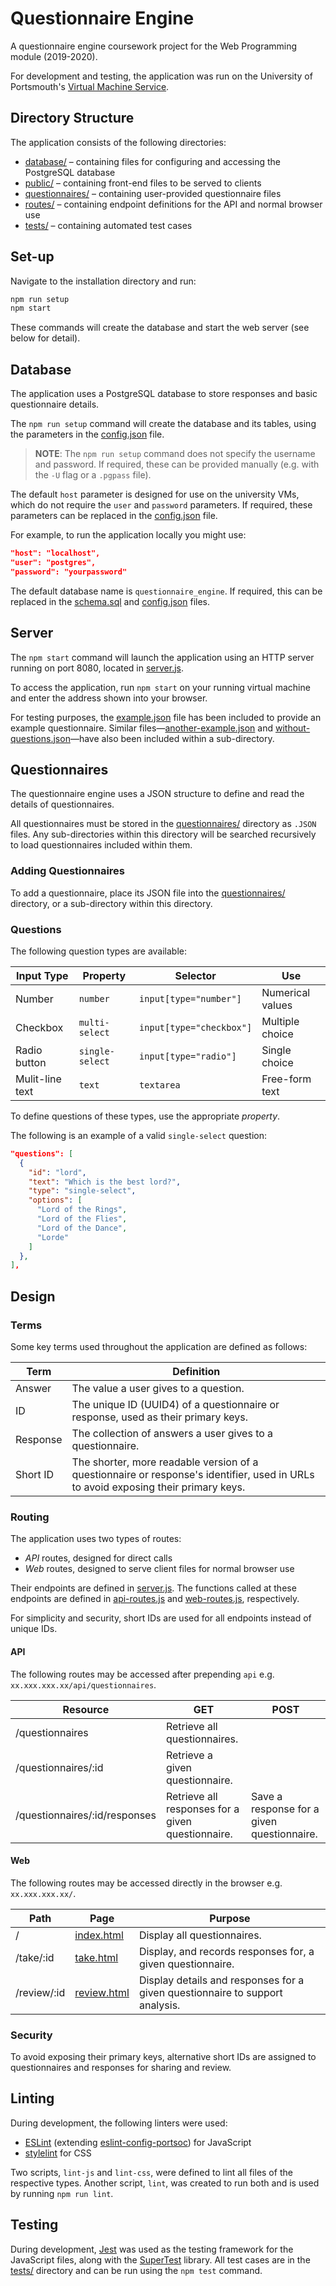 # Questionnaire Engine

A questionnaire engine coursework project for the Web Programming module (2019-2020).

For development and testing, the application was run on the University of Portsmouth's [Virtual Machine Service](https://uop-1-server-per-student-prod.appspot.com/instance/get).

## Directory Structure

The application consists of the following directories:

* [database/](database/) – containing files for configuring and accessing the PostgreSQL database
* [public/](public/) – containing front-end files to be served to clients
* [questionnaires/](questionnaires/) – containing user-provided questionnaire files
* [routes/](routes/) – containing endpoint definitions for the API and normal browser use
* [tests/](tests/) – containing automated test cases

## Set-up

Navigate to the installation directory and run:

```bash
npm run setup
npm start
```

These commands will create the database and start the web server (see below for detail).

## Database

The application uses a PostgreSQL database to store responses and basic questionnaire details.

The `npm run setup` command will create the database and its tables, using the parameters in the [config.json](database/config.json) file.

> **NOTE**: The `npm run setup` command does not specify the username and password. If required, these can be provided manually (e.g. with the `-U` flag or a `.pgpass` file).

The default `host` parameter is designed for use on the university VMs, which do not require the `user` and `password` parameters. If required, these parameters can be replaced in the [config.json](database/config.json) file.

For example, to run the application locally you might use:

```json
"host": "localhost",
"user": "postgres",
"password": "yourpassword"
```

The default database name is `questionnaire_engine`. If required, this can be replaced in the [schema.sql](database/schema.sql) and [config.json](database/config.json) files.

## Server
The `npm start` command will launch the application using an HTTP server running on port 8080, located in [server.js](server.js).

To access the application, run `npm start` on your running virtual machine and enter the address shown into your browser.

For testing purposes, the [example.json](questionnaires/example.json) file has been included to provide an example questionnaire. Similar files—[another-example.json](questionnaires/another-example/another-example.json) and [without-questions.json](questionnaires/another-example/without-questions.json)—have also been included within a sub-directory.

## Questionnaires

The questionnaire engine uses a JSON structure to define and read the details of questionnaires. 

All questionnaires must be stored in the [questionnaires/](questionnaires/) directory as `.JSON` files. Any sub-directories within this directory will be searched recursively to load questionnaires included within them.

### Adding Questionnaires

To add a questionnaire, place its JSON file into the [questionnaires/](questionnaires/) directory, or a sub-directory within this directory. 

### Questions

The following question types are available:

| Input Type      | Property        | Selector                 | Use              | 
|-----------------|-----------------|--------------------------|------------------|
| Number          | `number`        | `input[type="number"]`   | Numerical values |
| Checkbox        | `multi-select`  | `input[type="checkbox"]` | Multiple choice  |
| Radio button    | `single-select` | `input[type="radio"]`    | Single choice    |
| Mulit-line text | `text`          | `textarea`               | Free-form text   |

To define questions of these types, use the appropriate *property*.

The following is an example of a valid `single-select` question:

```json
"questions": [
  {
    "id": "lord",
    "text": "Which is the best lord?",
    "type": "single-select",
    "options": [
      "Lord of the Rings",
      "Lord of the Flies",
      "Lord of the Dance",
      "Lorde"
    ]
  },
],
```

## Design

### Terms

Some key terms used throughout the application are defined as follows:

| Term     | Definition                                                                                                                         |
|----------|------------------------------------------------------------------------------------------------------------------------------------|
| Answer   | The value a user gives to a question.                                                                                              |
| ID       | The unique ID (UUID4) of a questionnaire or response, used as their primary keys.                                                  |
| Response | The collection of answers a user gives to a questionnaire.                                                                         |
| Short ID | The shorter, more readable version of a questionnaire or response's identifier, used in URLs to avoid exposing their primary keys. |

### Routing

The application uses two types of routes:

* *API* routes, designed for direct calls
* *Web* routes, designed to serve client files for normal browser use

Their endpoints are defined in [server.js](server.js). The functions called at these endpoints are defined in [api-routes.js](routes/api-routes.js) and [web-routes.js](routes/web-routes.js), respectively.

For simplicity and security, short IDs are used for all endpoints instead of unique IDs.

#### API

The following routes may be accessed after prepending `api` e.g. `xx.xxx.xxx.xx/api/questionnaires`.

| Resource                        | GET                                               | POST                                       |
|---------------------------------|---------------------------------------------------|--------------------------------------------|
| /questionnaires                 | Retrieve all questionnaires.                      |                                            |
| /questionnaires/:id             | Retrieve a given questionnaire.                   |                                            |
| /questionnaires/:id/responses   | Retrieve all responses for a given questionnaire. | Save a response for a given questionnaire. |

#### Web

The following routes may be accessed directly in the browser e.g. `xx.xxx.xxx.xx/`.

| Path        | Page                              | Purpose                                                                      |
|-------------|-----------------------------------|------------------------------------------------------------------------------|
| /           | [index.html](public/index.html)   | Display all questionnaires.                                                  |
| /take/:id   | [take.html](public/js/take.js)    | Display, and records responses for, a given questionnaire.                   |
| /review/:id | [review.html](public/review.html) | Display details and responses for a given questionnaire to support analysis. |

### Security

To avoid exposing their primary keys, alternative short IDs are assigned to questionnaires and responses for sharing and review.

## Linting

During development, the following linters were used:

* [ESLint](https://eslint.org/) (extending [eslint-config-portsoc](https://github.com/portsoc/eslint-config-portsoc)) for JavaScript
* [stylelint](https://stylelint.io/) for CSS

Two scripts, `lint-js` and `lint-css`, were defined to lint all files of the respective types. Another script, `lint`, was created to run both and is used by running `npm run lint`.

## Testing

During development, [Jest](https://jestjs.io/) was used as the testing framework for the JavaScript files, along with the [SuperTest](https://www.npmjs.com/package/supertest) library. All test cases are in the [tests/](tests/) directory and can be run using the `npm test` command.
